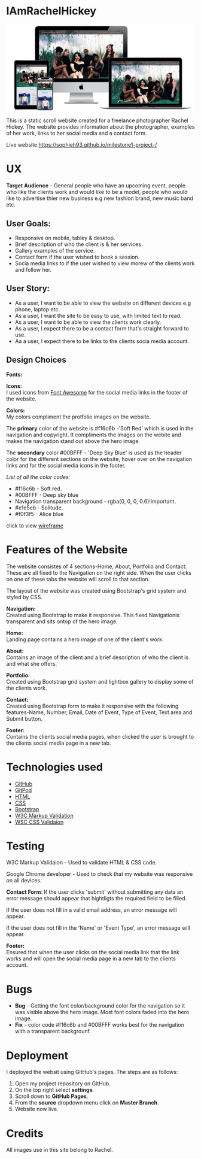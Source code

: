 # IAmRachelHickey

![](images/Capture.JPG)



This is a static scroll website created for a freelance photographer Rachel Hickey.
The website provides information about the photographer, examples of her work, links to her social media and a contact form.

Live website https://sophieh93.github.io/milestone1-project-/

 
# UX 

**Target Audience** - General people who have an upcoming event, people
who like the clients work and would like to be a model, people who would like to advertise thier
new business e.g new fashion brand, new music band etc.

## User Goals:
* Responsive on mobile, tabley & desktop.   
* Brief description of who the client is & her services.   
* Gallery examples of the service.  
* Contact form if the user wished to book a session.
* Socia media links to if the user wished to view morew of the clients work and follow her.
 
## User Story:

* As a user, I want to be able to view the website on different devices e.g phone, laptop etc.
* As a user, I want the site to be easy to use, with limited text to read.
* As a user, I want to be able to view the clients work clearly.
* As a user, I expect there to be a contact form that's straight forward to use.
* Aa a user, I expect there to be links to the clients socia media account.

## Design Choices

**Fonts:**



**Icons:**  
I used icons from [Font Awesome](https://fontawesome.com/start) for the social media links in the footer of the website.


**Colors:**  
My colors compliment the protfolio images on the website. 

The **primary** color of the website is #f16c6b -'Soft Red' which is used in the navigation and copyright.
It compliments the images on the webite and makes the navigation stand out above the hero image.

The **secondary** color #00BFFF - 'Deep Sky Blue' is used as the header color for the different sections on the website,
hover over on the navigation links and for the social media icons in the footer.

*List of all the color codes:*
* #f16c6b - Soft red.
* #00BFFF - Deep sky blue
* Navigation transparent background -  rgba(0, 0, 0, 0.6)!important.
* #e1e5eb - Solitude.
* #f0f3f5 - Alice blue



click to view  <a href="wireframes">wireframe </a>

# Features of the Website 
The website consistes of 4 sections-Home, About, Portfolio and Contact. These are all fixed to the Navigation on the right side. When the user clicks on one of these tabs the website will scroll to that section.

The layout of the website was created using Bootstrap's grid system and styled by CSS.

<strong>Navigation:</strong><br>
Created using Bootstrap to make it responsive. This fixed Navigationis transparent and sits ontop of the hero image.

<strong>Home:</strong><br>
Landing page contains a hero image of one of the client's work.

<strong>About:</strong><br>
Contains an image of the client and a brief description of who the client is and what she offers.

<strong>Portfolio:</strong><br>
Created using Bootstrap grid system and lightbox gallery to display some of the clients work.

<strong>Contact:</strong><br>
Created using Bootstrap form to make it responsive with the following features-Name, Number, Email, Date of Event, Type of Event, Text area and Submit button.

<strong>Footer:</strong><br>
Contains the clients social media pages, when clicked the user is brought to the clients social media page in a new tab.



# Technologies used

* [GitHub](https://github.com/)
* [GitPod](https://www.gitpod.io/)
* [HTML](https://developer.mozilla.org/en-US/docs/Web/HTML)
* [CSS](https://developer.mozilla.org/en-US/docs/Web/CSS)
* [Bootstrap](https://getbootstrap.com/docs/4.3/getting-started/introduction/)
* [W3C Markup Validation](https://validator.w3.org/)
* [WSC CSS Validaion](https://jigsaw.w3.org/css-validator/)


# Testing 

W3C Markup Validaion - Used to validate HTML & CSS code. <br>

Google Chrome developer - Used to check that my website was responsive on all devices.

<strong>Contact Form</strong>:
If the user clicks 'submit' without submitting any data an error message should appear that hightligts the required field to be filled.

If the user does not fill in a valid email address, an error message will appear.

If the user does not fill in the 'Name' or 'Event Type', an error message will appear.

<strong>Footer:</strong><br>
Ensured that when the user clicks on the social media link that the link works and will open the social media
page in a new tab to the clients account.


# Bugs
* **Bug** - Getting the font color/background color for the navigation so it was visible above the hero image. Most font colors faded into the hero image.
* **Fix** - color code #f16c6b and #00BFFF works best for the navigation with a transparent backgrounf.

# Deployment
I deployed the websit using GitHub's pages. The steps are as follows:   
1. Open my project repository on GitHub.
2. On the top right select **settings**.
3. Scroll down to **GitHub Pages**.
4. From the **source** dropdown menu click on **Master Branch**.
5. Website now live.



# Credits
All images use in this site belong to Rachel.

